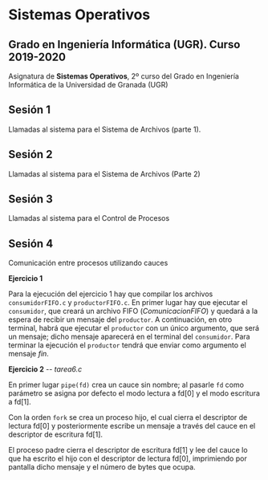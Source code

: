 # Sistemas Operativos
## Grado en Ingeniería Informática (UGR). Curso 2019-2020

Asignatura de **Sistemas Operativos**, 2º curso del Grado en Ingeniería Informática de la Universidad de Granada (UGR)

## Sesión 1

Llamadas al sistema para el Sistema de Archivos (parte 1).


## Sesión 2

Llamadas al sistema para el Sistema de Archivos (Parte 2)


## Sesión 3

Llamadas al sistema para el Control de Procesos


## Sesión 4

Comunicación entre procesos utilizando cauces

**Ejercicio 1**

Para la ejecución del ejercicio 1 hay que compilar los archivos ``consumidorFIFO.c`` y ``productorFIFO.c``. En primer lugar hay que ejecutar el ``consumidor``, que creará un archivo FIFO (_ComunicacionFIFO_) y quedará a la espera de recibir un mensaje del ``productor``. A continuación, en otro terminal, habrá que ejecutar el ``productor`` con un único argumento, que será un mensaje; dicho mensaje aparecerá en el terminal del  ``consumidor``. Para terminar la ejecución el  ``productor`` tendrá que enviar como argumento el mensaje  _fin_.


**Ejercicio 2** -- _tarea6.c_

En primer lugar ``pipe(fd)`` crea un cauce sin nombre; al pasarle `fd` como parámetro se asigna por defecto el modo lectura a fd[0] y el modo escritura a fd[1].

Con la orden ``fork`` se crea un proceso hijo, el cual cierra el descriptor de lectura fd[0] y posteriormente escribe un mensaje a través del cauce en el descriptor de escritura fd[1].

El proceso padre cierra el descriptor de escritura fd[1] y lee del cauce lo que ha escrito el hijo con el descriptor de lectura fd[0], imprimiendo por pantalla dicho mensaje y el número de bytes que ocupa.
